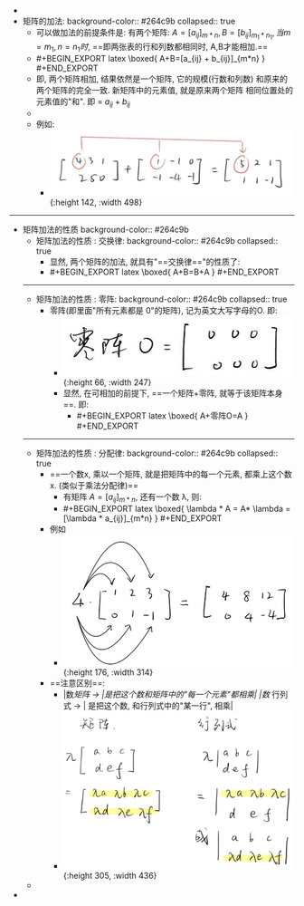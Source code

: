 -
- 矩阵的加法:
  background-color:: #264c9b
  collapsed:: true
	- 可以做加法的前提条件是: 有两个矩阵: $A=[a_{ij}]_{m*n},  B=[b_{ij}]_{m_1*n_1}, 当m=m_1, n=n_1 时$, ==即两张表的行和列数都相同时, A,B才能相加.==
	- #+BEGIN_EXPORT latex
	  \boxed{
	  A+B=[a_{ij} + b_{ij}]_{m*n}
	  }
	  #+END_EXPORT
	- 即, 两个矩阵相加, 结果依然是一个矩阵, 它的规模(行数和列数) 和原来的两个矩阵的完全一致.
	  新矩阵中的元素值, 就是原来两个矩阵 相同位置处的元素值的"和". 即 = $a_{ij} + b_{ij}$
	-
	- 例如:
		- ![QQ图片20220204105958.jpg](../assets/QQ图片20220204105958_1643943604836_0.jpg){:height 142, :width 498}
- ---
- 矩阵加法的性质
  background-color:: #264c9b
	- 矩阵加法的性质 : 交换律:
	  background-color:: #264c9b
	  collapsed:: true
		- 显然, 两个矩阵的加法, 就具有"==交换律=="的性质了:
		- #+BEGIN_EXPORT latex
		  \boxed{
		  A+B=B+A
		  }
		  #+END_EXPORT
	- ---
	- 矩阵加法的性质 : 零阵:
	  background-color:: #264c9b
	  collapsed:: true
		- 零阵(即里面"所有元素都是 0"的矩阵), 记为英文大写字母的O.  即:
			- ![QQ图片20220204110642.jpg](../assets/QQ图片20220204110642_1643944009003_0.jpg){:height 66, :width 247}
			- 显然, 在可相加的前提下, ==一个矩阵+零阵, 就等于该矩阵本身==. 即:
				- #+BEGIN_EXPORT latex
				  \boxed{
				  A+零阵O=A
				  }
				  #+END_EXPORT
	- ---
	- 矩阵加法的性质 : 分配律:
	  background-color:: #264c9b
	  collapsed:: true
		- ==一个数x, 乘以一个矩阵, 就是把矩阵中的每一个元素, 都乘上这个数x. (类似于乘法分配律)==
			- 有矩阵 $A=[a_{ij}]_{m*n}$,  还有一个数 λ, 则:
			- #+BEGIN_EXPORT latex
			  \boxed{
			  \lambda * A = A* \lambda = [\lambda * a_{ij}]_{m*n}
			  }
			  #+END_EXPORT
		- 例如
			- ![QQ图片20220204120910.jpg](../assets/QQ图片20220204120910_1643947756700_0.jpg){:height 176, :width 314}
		- ==注意区别==:
			- |数*矩阵 -> |是把这个数和矩阵中的"每一个元素"都相乘|
			  |数* 行列式 -> | 是把这个数, 和行列式中的"某一行", 相乘|
			- ![QQ图片20220204122125.jpg](../assets/QQ图片20220204122125_1643948489501_0.jpg){:height 305, :width 436}
	-
-